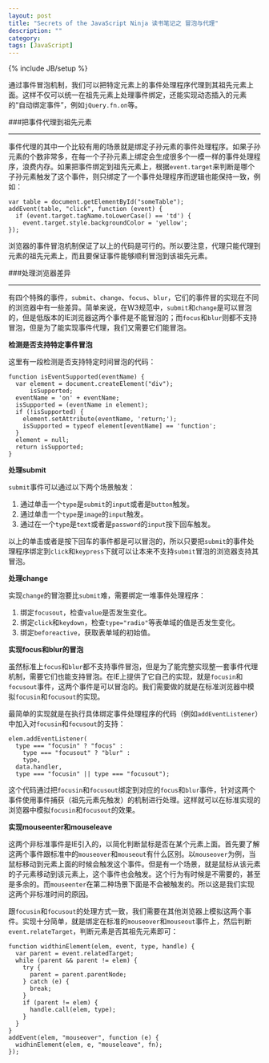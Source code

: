 ```yaml
---
layout: post
title: "Secrets of the JavaScript Ninja 读书笔记之 冒泡与代理"
description: ""
category: 
tags: [JavaScript]
---
```

{% include JB/setup %}

通过事件冒泡机制，我们可以把特定元素上的事件处理程序代理到其祖先元素上面。这样不仅可以统一在祖先元素上处理事件绑定，还能实现动态插入的元素的“自动绑定事件”，例如`jQuery.fn.on`等。

###把事件代理到祖先元素
____

事件代理的其中一个比较有用的场景就是绑定子孙元素的事件处理程序。如果子孙元素的个数非常多，在每一个子孙元素上绑定会生成很多个一模一样的事件处理程序，浪费内存。如果把事件绑定到祖先元素上，根据`event.target`来判断是哪个子孙元素触发了这个事件，则只绑定了一个事件处理程序而逻辑也能保持一致，例如：

    var table = document.getElementById("someTable");
    addEvent(table, "click", function (event) {
      if (event.target.tagName.toLowerCase() == 'td') {
        event.target.style.backgroundColor = 'yellow';
    });

浏览器的事件冒泡机制保证了以上的代码是可行的。所以要注意，代理只能代理到元素的祖先元素上，而且要保证事件能够顺利冒泡到该祖先元素。

###处理浏览器差异
____

有四个特殊的事件，`submit`、`change`、`focus`、`blur`，它们的事件冒的实现在不同的浏览器中有一些差异。简单来说，在W3规范中，`submit`和`change`是可以冒泡的，但是低版本的IE浏览器这两个事件是不能冒泡的；而`focus`和`blur`则都不支持冒泡，但是为了能实现事件代理，我们又需要它们能冒泡。

**检测是否支持特定事件冒泡**

这里有一段检测是否支持特定时间冒泡的代码：

    function isEventSupported(eventName) {
      var element = document.createElement("div");
          isSupported;
      eventName = 'on' + eventName;
      isSupported = (eventName in element);
      if (!isSupported) {
        element.setAttribute(eventName, 'return;');
        isSupported = typeof element[eventName] == 'function';
      }
      element = null;
      return isSupported;
    }

**处理submit**

`submit`事件可以通过以下两个场景触发：

1. 通过单击一个`type`是`submit`的`input`或者是`button`触发。
2. 通过单击一个`type`是`image`的`input`触发。
3. 通过在一个`type`是`text`或者是`password`的`input`按下回车触发。

以上的单击或者是按下回车的事件都是可以冒泡的，所以只要把`submit`的事件处理程序绑定到`click`和`keypress`下就可以让本来不支持`submit`冒泡的浏览器支持其冒泡。

**处理change**

实现`change`的冒泡要比`submit`难，需要绑定一堆事件处理程序：

1. 绑定`focusout`，检查`value`是否发生变化。
2. 绑定`click`和`keydown`，检查`type="radio"`等表单域的值是否发生变化。
3. 绑定`beforeactive`，获取表单域的初始值。

**实现focus和blur的冒泡**

虽然标准上`focus`和`blur`都不支持事件冒泡，但是为了能完整实现整一套事件代理机制，需要它们也能支持冒泡。在IE上提供了它自己的实现，就是`focusin`和`focusout`事件，这两个事件是可以冒泡的。我们需要做的就是在标准浏览器中模拟`focusin`和`focusout`的实现。

最简单的实现就是在执行具体绑定事件处理程序的代码（例如`addEventListener`）中加入对`focusin`和`focusout`的支持：

    elem.addEventListener(
      type === "focusin" ? "focus" : 
        type === "focusout" ? "blur" :
        type,
      data.handler,
      type === "focusin" || type === "focusout");

这个代码通过把`focusin`和`focusout`绑定到对应的`focus`和`blur`事件，针对这两个事件使用事件捕获（祖先元素先触发）的机制进行处理。这样就可以在标准实现的浏览器中模拟`focusin`和`focusout`的效果。

**实现mouseenter和mouseleave**

这两个非标准事件是IE引入的，以简化判断鼠标是否在某个元素上面。首先要了解这两个事件跟标准中的`mouseover`和`mouseout`有什么区别。以`mouseover`为例，当鼠标移动到元素上面的时候会触发这个事件。但是有一个场景，就是鼠标从该元素的子元素移动到该元素上，这个事件也会触发。这个行为有时候是不需要的，甚至是多余的。而`mouseenter`在第二种场景下面是不会被触发的。所以这是我们实现这两个非标准时间的原因。

跟`focusin`和`focusout`的处理方式一致，我们需要在其他浏览器上模拟这两个事件。实现十分简单，就是绑定在标准的`mouseover`和`mouseout`事件上，然后判断`event.relateTarget`，判断元素是否其祖先元素即可：

    function widthinElement(elem, event, type, handle) {
      var parent = event.relatedTarget;
      while (parent && parent != elem) {
        try {
          parent = parent.parentNode;
        } catch (e) {
          break;
        }
		if (parent != elem) {
          handle.call(elem, type);
        }
      }
    }
    addEvent(elem, "mouseover", function (e) {
      widhinElement(elem, e, "mouseleave", fn);
    });
